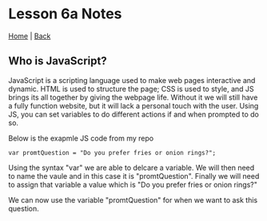 # Lesson 6a Notes

[Home](/README.md) | [Back](/102-main/102TableofContents.md)

## Who is JavaScript?

JavaScript is a scripting language used to make web pages interactive and dynamic. HTML is used to structure the page; CSS is used to style, and JS brings its all together by giving the webpage life. Without it we will still have a fully function website, but it will lack a personal touch with the user. Using JS, you can set variables to do different actions if and when prompted to do so.  

Below is the exapmle JS code from my repo

    var promtQuestion = "Do you prefer fries or onion rings?";
    



Using the syntax "var" we are able to delcare a variable. We will then need to name the vaule and in this case it is "promtQuestion". Finally we will need to assign that variable a value which is "Do you prefer fries or onion rings?"
     
We can now use the variable "promtQuestion" for when we want to ask this question.